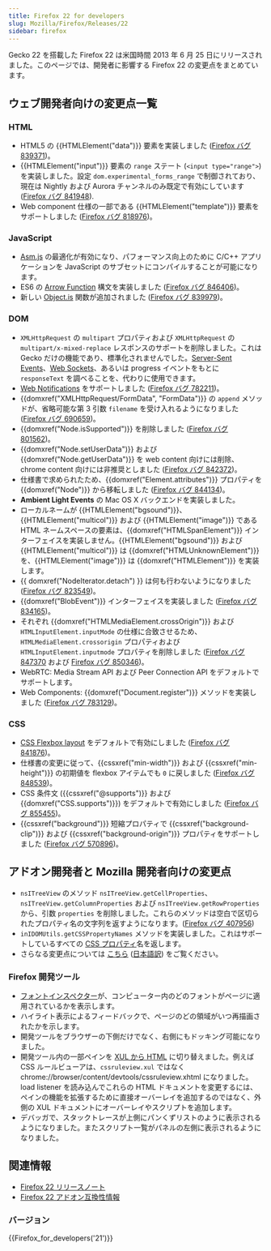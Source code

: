```yaml
---
title: Firefox 22 for developers
slug: Mozilla/Firefox/Releases/22
sidebar: firefox
---
```


Gecko 22 を搭載した Firefox 22 は米国時間 2013 年 6 月 25 日にリリースされました。このページでは、開発者に影響する Firefox 22 の変更点をまとめています。

## ウェブ開発者向けの変更点一覧

### HTML

- HTML5 の {{HTMLElement("data")}} 要素を実装しました ([Firefox バグ 839371](https://bugzil.la/839371))。
- {{HTMLElement("input")}} 要素の `range` ステート (`<input type="range">`) を実装しました。設定 `dom.experimental_forms_range` で制御されており、現在は Nightly および Aurora チャンネルのみ既定で有効にしています ([Firefox バグ 841948](https://bugzil.la/841948)).
- Web component 仕様の一部である {{HTMLElement("template")}} 要素をサポートしました ([Firefox バグ 818976](https://bugzil.la/818976))。

### JavaScript

- [Asm.js](http://asmjs.org/spec/latest/) の最適化が有効になり、パフォーマンス向上のために C/C++ アプリケーションを JavaScript のサブセットにコンパイルすることが可能になります。
- ES6 の [Arrow Function](/ja/docs/Web/JavaScript/Reference/Functions/Arrow_functions) 構文を実装しました ([Firefox バグ 846406](https://bugzil.la/846406))。
- 新しい [Object.is](/ja/docs/Web/JavaScript/Reference/Global_Objects/Object/is) 関数が追加されました ([Firefox バグ 839979](https://bugzil.la/839979))。

### DOM

- `XMLHttpRequest` の `multipart` プロパティおよび `XMLHttpRequest` の `multipart/x-mixed-replace` レスポンスのサポートを削除しました。これは Gecko だけの機能であり、標準化されませんでした。[Server-Sent Events](/ja/docs/Web/API/Server-sent_events)、[Web Sockets](/ja/docs/Web/API/WebSockets_API)、あるいは progress イベントをもとに `responseText` を調べることを、代わりに使用できます。
- [Web Notifications](http://notifications.spec.whatwg.org/) をサポートしました ([Firefox バグ 782211](https://bugzil.la/782211))。
- {{domxref("XMLHttpRequest/FormData", "FormData")}} の `append` メソッドが、省略可能な第 3 引数 `filename` を受け入れるようになりました ([Firefox バグ 690659](https://bugzil.la/690659))。
- {{domxref("Node.isSupported")}} を削除しました ([Firefox バグ 801562](https://bugzil.la/801562))。
- {{domxref("Node.setUserData")}} および {{domxref("Node.getUserData")}} を web content 向けには削除、chrome content 向けには非推奨としました ([Firefox バグ 842372](https://bugzil.la/842372))。
- 仕様書で求められたため、{{domxref("Element.attributes")}} プロパティを {{domxref("Node")}} から移転しました ([Firefox バグ 844134](https://bugzil.la/844134))。
- **Ambient Light Events** の Mac OS X バックエンドを実装しました。
- ローカルネームが {{HTMLElement("bgsound")}}、{{HTMLElement("multicol")}} および {{HTMLElement("image")}} である HTML ネームスペースの要素は、{{domxref("HTMLSpanElement")}} インターフェイスを実装しません。{{HTMLElement("bgsound")}} および {{HTMLElement("multicol")}} は {{domxref("HTMLUnknownElement")}} を、{{HTMLElement("image")}} は {{domxref("HTMLElement")}} を実装します。
- {{ domxref("NodeIterator.detach") }} は何も行わないようになりました ([Firefox バグ 823549](https://bugzil.la/823549))。
- {{domxref("BlobEvent")}} インターフェイスを実装しました ([Firefox バグ 834165](https://bugzil.la/834165))。
- それぞれ {{domxref("HTMLMediaElement.crossOrigin")}} および `HTMLInputElement.inputMode` の仕様に合致させるため、`HTMLMediaElement.crossorigin` プロパティおよび `HTMLInputElement.inputmode` プロパティを削除しました ([Firefox バグ 847370](https://bugzil.la/847370) および [Firefox バグ 850346](https://bugzil.la/850346))。
- WebRTC: Media Stream API および Peer Connection API をデフォルトでサポートします。
- Web Components: {{domxref("Document.register")}} メソッドを実装しました ([Firefox バグ 783129](https://bugzil.la/783129))。

### CSS

- [CSS Flexbox layout](/ja/docs/Web/CSS/CSS_flexible_box_layout/Basic_concepts_of_flexbox) をデフォルトで有効にしました ([Firefox バグ 841876](https://bugzil.la/841876))。
- 仕様書の変更に従って、{{cssxref("min-width")}} および {{cssxref("min-height")}} の初期値を flexbox アイテムでも `0` に戻しました ([Firefox バグ 848539](https://bugzil.la/848539))。
- CSS 条件文 ({{cssxref("@supports")}} および {{domxref("CSS.supports")}}) をデフォルトで有効にしました ([Firefox バグ 855455](https://bugzil.la/855455))。
- {{cssxref("background")}} 短縮プロパティで {{cssxref("background-clip")}} および {{cssxref("background-origin")}} プロパティをサポートしました ([Firefox バグ 570896](https://bugzil.la/570896))。

## アドオン開発者と Mozilla 開発者向けの変更点

- `nsITreeView` のメソッド `nsITreeView.getCellProperties`、`nsITreeView.getColumnProperties` および `nsITreeView.getRowProperties` から、引数 `properties` を削除しました。これらのメソッドは空白で区切られたプロパティ名の文字列を返すようになります。([Firefox バグ 407956](https://bugzil.la/407956))
- `inIDOMUtils.getCSSPropertyNames` メソッドを実装しました。これはサポートしているすべての [CSS プロパティ](/ja/docs/Web/CSS/Reference)名を返します。
- さらなる変更点については [こちら](https://blog.mozilla.org/addons/2013/06/03/compatibility-for-firefox-22/) ([日本語訳](https://dev.mozilla.jp/2013/06/firefox-22-addon-compatibility/)) をご覧ください。

### Firefox 開発ツール

- [フォントインスペクター](https://hacks.mozilla.org/2013/04/developer-tools-update-firefox-22/)が、コンピューター内のどのフォントがページに適用されているかを表示します。
- ハイライト表示によるフィードバックで、ページのどの領域がいつ再描画されたかを示します。
- 開発ツールをブラウザーの下側だけでなく、右側にもドッキング可能になりました。
- 開発ツール内の一部ペインを [XUL から HTML](https://bugzilla.mozilla.org/show_bug.cgi?id=875727) に切り替えました。例えば CSS ルールビューアは、`cssruleview.xul` ではなく chrome://browser/content/devtools/cssruleview\.xhtml になりました。load listener を読み込んでこれらの HTML ドキュメントを変更するには、ペインの機能を拡張するために直接オーバーレイを追加するのではなく、外側の XUL ドキュメントにオーバーレイやスクリプトを追加します。
- デバッガで、スタックトレースが上側にパンくずリストのように表示されるようになりました。またスクリプト一覧がパネルの左側に表示されるようになりました。

## 関連情報

- [Firefox 22 リリースノート](http://www.mozilla.jp/firefox/22.0/releasenotes/)
- [Firefox 22 アドオン互換性情報](https://dev.mozilla.jp/2013/06/firefox-22-addon-compatibility/)

### バージョン

{{Firefox_for_developers('21')}}
